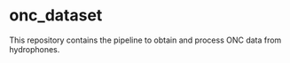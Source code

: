 # onc_dataset
This repository contains the pipeline to obtain and process ONC data from hydrophones.
